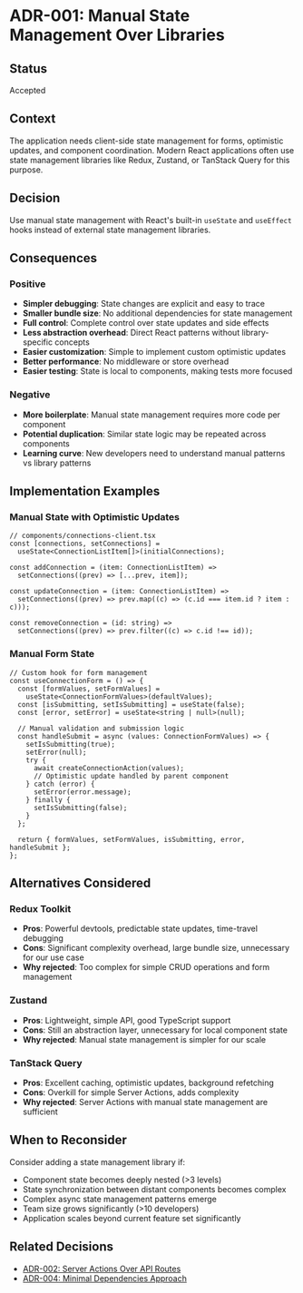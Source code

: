 # ADR-001: Manual State Management Over Libraries

## Status

Accepted

## Context

The application needs client-side state management for forms, optimistic updates, and component coordination. Modern React applications often use state management libraries like Redux, Zustand, or TanStack Query for this purpose.

## Decision

Use manual state management with React's built-in `useState` and `useEffect` hooks instead of external state management libraries.

## Consequences

### Positive

- **Simpler debugging**: State changes are explicit and easy to trace
- **Smaller bundle size**: No additional dependencies for state management
- **Full control**: Complete control over state updates and side effects
- **Less abstraction overhead**: Direct React patterns without library-specific concepts
- **Easier customization**: Simple to implement custom optimistic updates
- **Better performance**: No middleware or store overhead
- **Easier testing**: State is local to components, making tests more focused

### Negative

- **More boilerplate**: Manual state management requires more code per component
- **Potential duplication**: Similar state logic may be repeated across components
- **Learning curve**: New developers need to understand manual patterns vs library patterns

## Implementation Examples

### Manual State with Optimistic Updates

```tsx
// components/connections-client.tsx
const [connections, setConnections] =
  useState<ConnectionListItem[]>(initialConnections);

const addConnection = (item: ConnectionListItem) =>
  setConnections((prev) => [...prev, item]);

const updateConnection = (item: ConnectionListItem) =>
  setConnections((prev) => prev.map((c) => (c.id === item.id ? item : c)));

const removeConnection = (id: string) =>
  setConnections((prev) => prev.filter((c) => c.id !== id));
```

### Manual Form State

```tsx
// Custom hook for form management
const useConnectionForm = () => {
  const [formValues, setFormValues] =
    useState<ConnectionFormValues>(defaultValues);
  const [isSubmitting, setIsSubmitting] = useState(false);
  const [error, setError] = useState<string | null>(null);

  // Manual validation and submission logic
  const handleSubmit = async (values: ConnectionFormValues) => {
    setIsSubmitting(true);
    setError(null);
    try {
      await createConnectionAction(values);
      // Optimistic update handled by parent component
    } catch (error) {
      setError(error.message);
    } finally {
      setIsSubmitting(false);
    }
  };

  return { formValues, setFormValues, isSubmitting, error, handleSubmit };
};
```

## Alternatives Considered

### Redux Toolkit

- **Pros**: Powerful devtools, predictable state updates, time-travel debugging
- **Cons**: Significant complexity overhead, large bundle size, unnecessary for our use case
- **Why rejected**: Too complex for simple CRUD operations and form management

### Zustand

- **Pros**: Lightweight, simple API, good TypeScript support
- **Cons**: Still an abstraction layer, unnecessary for local component state
- **Why rejected**: Manual state management is simpler for our scale

### TanStack Query

- **Pros**: Excellent caching, optimistic updates, background refetching
- **Cons**: Overkill for simple Server Actions, adds complexity
- **Why rejected**: Server Actions with manual state management are sufficient

## When to Reconsider

Consider adding a state management library if:

- Component state becomes deeply nested (>3 levels)
- State synchronization between distant components becomes complex
- Complex async state management patterns emerge
- Team size grows significantly (>10 developers)
- Application scales beyond current feature set significantly

## Related Decisions

- [ADR-002: Server Actions Over API Routes](./adr-002-server-actions.md)
- [ADR-004: Minimal Dependencies Approach](./adr-004-minimal-dependencies.md)
